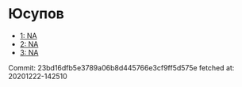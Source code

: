 # Юсупов
- [1: NA](1.md)
- [2: NA](2.md)
- [3: NA](3.md)

Commit: 23bd16dfb5e3789a06b8d445766e3cf9ff5d575e
 fetched at: 20201222-142510
